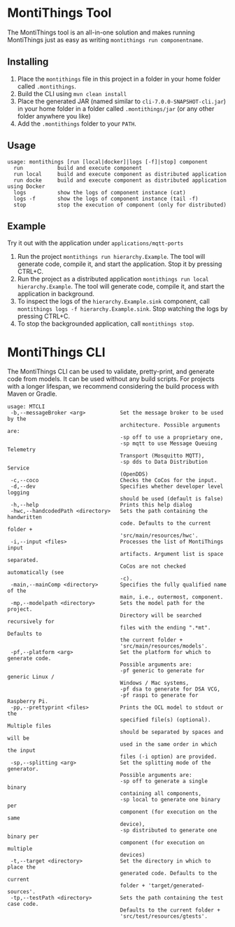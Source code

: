 <!-- (c) https://github.com/MontiCore/monticore -->
# MontiThings Tool
The MontiThings tool is an all-in-one solution and makes running MontiThings
just as easy as writing `montithings run componentname`. 

## Installing
1. Place the `montithings` file in this project in a folder in your home folder 
   called `.montithings`. 
2. Build the CLI using `mvn clean install`
3. Place the generated JAR (named similar to `cli-7.0.0-SNAPSHOT-cli.jar`) 
   in your home folder in a folder called `.montithings/jar` (or any other folder 
   anywhere you like)
4. Add the `.montithings` folder to your `PATH`. 

## Usage

```
usage: montithings [run [local|docker]|logs [-f]|stop] component
  run           build and execute component
  run local     build and execute component as distributed application
  run docke     build and execute component as distributed application using Docker
  logs          show the logs of component instance (cat)
  logs -f       show the logs of component instance (tail -f)
  stop          stop the execution of component (only for distributed)
```

## Example

Try it out with the application under `applications/mqtt-ports`

1. Run the project `montithings run hierarchy.Example`. 
   The tool will generate code, compile it, and start the application.
   Stop it by pressing CTRL+C.
2. Run the project as a distributed application `montithings run local hierarchy.Example`.
   The tool will generate code, compile it, and start the application in background.
3. To inspect the logs of the `hierarchy.Example.sink` component, call `montithings logs -f hierarchy.Example.sink`.
   Stop watching the logs by pressing CTRL+C. 
4. To stop the backgrounded application, call `montithings stop`.

# MontiThings CLI

The MontiThings CLI can be used to validate, pretty-print, 
and generate code from models.
It can be used without any build scripts.
For projects with a longer lifespan, we recommend considering 
the build process with Maven or Gradle.

```
usage: MTCLI
 -b,--messageBroker <arg>           Set the message broker to be used by the
                                    architecture. Possible arguments are:
                                    -sp off to use a proprietary one,
                                    -sp mqtt to use Message Queuing Telemetry
                                    Transport (Mosquitto MQTT),
                                    -sp dds to Data Distribution Service
                                    (OpenDDS)
 -c,--coco                          Checks the CoCos for the input.
 -d,--dev                           Specifies whether developer level logging
                                    should be used (default is false)
 -h,--help                          Prints this help dialog
 -hwc,--handcodedPath <directory>   Sets the path containing the handwritten
                                    code. Defaults to the current folder +
                                    'src/main/resources/hwc'.
 -i,--input <files>                 Processes the list of MontiThings input
                                    artifacts. Argument list is space separated.
                                    CoCos are not checked automatically (see
                                    -c).
 -main,--mainComp <directory>       Specifies the fully qualified name of the
                                    main, i.e., outermost, component.
 -mp,--modelpath <directory>        Sets the model path for the project.
                                    Directory will be searched recursively for
                                    files with the ending ".*mt". Defaults to
                                    the current folder +
                                    'src/main/resources/models'.
 -pf,--platform <arg>               Set the platform for which to generate code.
                                    Possible arguments are:
                                    -pf generic to generate for generic Linux /
                                    Windows / Mac systems,
                                    -pf dsa to generate for DSA VCG,
                                    -pf raspi to generate for Raspberry Pi.
 -pp,--prettyprint <files>          Prints the OCL model to stdout or the
                                    specified file(s) (optional). Multiple files
                                    should be separated by spaces and will be
                                    used in the same order in which the input
                                    files (-i option) are provided.
 -sp,--splitting <arg>              Set the splitting mode of the generator.
                                    Possible arguments are:
                                    -sp off to generate a single binary
                                    containing all components,
                                    -sp local to generate one binary per
                                    component (for execution on the same
                                    device),
                                    -sp distributed to generate one binary per
                                    component (for execution on multiple
                                    devices)
 -t,--target <directory>            Set the directory in which to place the
                                    generated code. Defaults to the current
                                    folder + 'target/generated-sources'.
 -tp,--testPath <directory>         Sets the path containing the test case code.
                                    Defaults to the current folder +
                                    'src/test/resources/gtests'.
```